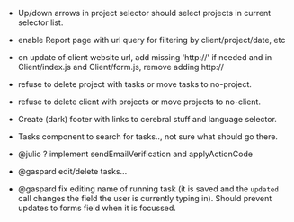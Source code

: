 * Up/down arrows in project selector should select projects in current selector list.
* enable Report page with url query for filtering by client/project/date, etc
* on update of client website url, add missing 'http://' if needed and in Client/index.js and Client/form.js, remove adding http://
* refuse to delete project with tasks or move tasks to no-project.
* refuse to delete client with projects or move projects to no-client.
* Create (dark) footer with links to cerebral stuff and language selector.
* Tasks component to search for tasks.., not sure what should go there.

* @julio ? implement sendEmailVerification
and applyActionCode

* @gaspard edit/delete tasks...
* @gaspard fix editing name of running task (it is saved and the `updated` call changes the field the user is currently typing in). Should prevent updates to forms field when it is focussed.
